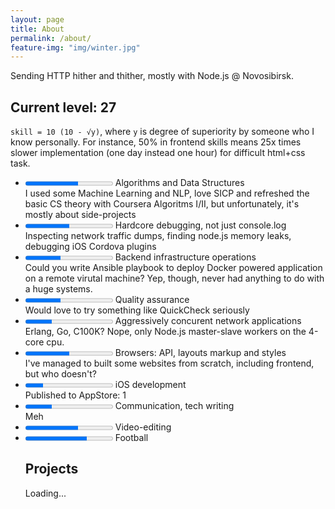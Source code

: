 ```yaml
---
layout: page
title: About
permalink: /about/
feature-img: "img/winter.jpg"
---
```


Sending HTTP hither and thither, mostly with Node.js @ Novosibirsk.

## Current level: 27

`skill = 10 (10 - √y)`, where `y` is degree of superiority by someone who I know personally. For instance, 50% in frontend skills means 25x times slower implementation (one day instead one hour) for difficult html+css task.

<ul class="skills-list">
<li>
  <progress value="60" max="100">60 %</progress>
  <span class="skill">Algorithms and Data Structures<div class="tooltip">I used some Machine Learning and NLP, love SICP and refreshed the basic CS theory with Coursera Algoritms I/II, but unfortunately, it's mostly about side-projects</div>
  </span>
</li>
<li>
<progress value="50" max="100">50 %</progress>
<span class="skill">Hardcore debugging, not just console.log<div class="tooltip">Inspecting network traffic dumps, finding node.js memory leaks, debugging iOS Cordova plugins</div>
</span>
</li>
<li>
<progress value="40" max="100">40 %</progress>
<span class="skill">Backend infrastructure operations<div class="tooltip">Could you write Ansible playbook to deploy Docker powered application on a remote virutal machine? Yep, though, never had anything to do with a huge systems.</div>
</span>
</li>
<li>
<progress value="40" max="100">40 %</progress>
<span class="skill">Quality assurance<div class="tooltip">Would love to try something like QuickCheck seriously</div>
</span>
</li>
<li>
<progress value="30" max="100">30 %</progress>
<span class="skill">Aggressively concurent network applications<div class="tooltip">Erlang, Go, C100K? Nope, only Node.js master-slave workers on the 4-core cpu.</div>
</span>
</li>
<li>
<progress value="50" max="100">50 %</progress>
<span class="skill">Browsers: API, layouts markup and styles<div class="tooltip">I've managed to built some websites from scratch, including frontend, but who doesn't?</div>
</span>
</li>
<li>
<progress value="20" max="100">20 %</progress>
<span class="skill">iOS development<div class="tooltip">Published to AppStore: 1</div>
</span>
</li>
<li>
<progress value="30" max="100">30 %</progress>
<span class="skill">Communication, tech writing<div class="tooltip">Meh</div>
</span>
</li>
<li>
<progress value="60" max="100">60 %</progress>
<span class="skill">Video-editing<div class="tooltip"></div>
</span>
</li>
<li>
<progress value="70" max="100">70 %</progress>
<span class="skill">Football<div class="tooltip"></div>
</span>
</li>

## Projects

Loading...
